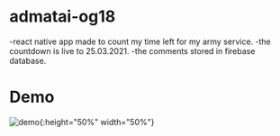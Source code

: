 # admatai-og18

-react native app made to count my time left for my army service.
-the countdown is live to 25.03.2021.
-the comments stored in firebase database.

# Demo

![demo](/RPReplay_Final1610712680.gif){:height="50%" width="50%"}
